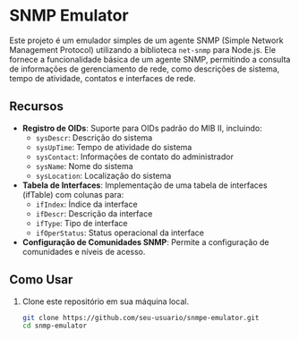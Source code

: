 # SNMP Emulator

Este projeto é um emulador simples de um agente SNMP (Simple Network Management Protocol) utilizando a biblioteca `net-snmp` para Node.js. Ele fornece a funcionalidade básica de um agente SNMP, permitindo a consulta de informações de gerenciamento de rede, como descrições de sistema, tempo de atividade, contatos e interfaces de rede.

## Recursos

- **Registro de OIDs**: Suporte para OIDs padrão do MIB II, incluindo:
  - `sysDescr`: Descrição do sistema
  - `sysUpTime`: Tempo de atividade do sistema
  - `sysContact`: Informações de contato do administrador
  - `sysName`: Nome do sistema
  - `sysLocation`: Localização do sistema
- **Tabela de Interfaces**: Implementação de uma tabela de interfaces (ifTable) com colunas para:
  - `ifIndex`: Índice da interface
  - `ifDescr`: Descrição da interface
  - `ifType`: Tipo de interface
  - `ifOperStatus`: Status operacional da interface
- **Configuração de Comunidades SNMP**: Permite a configuração de comunidades e níveis de acesso.

## Como Usar

1. Clone este repositório em sua máquina local.
   ```bash
   git clone https://github.com/seu-usuario/snmpe-emulator.git
   cd snmp-emulator
